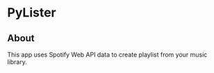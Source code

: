 # PyLister

## About

This app uses Spotify Web API data to create playlist from your music library.
